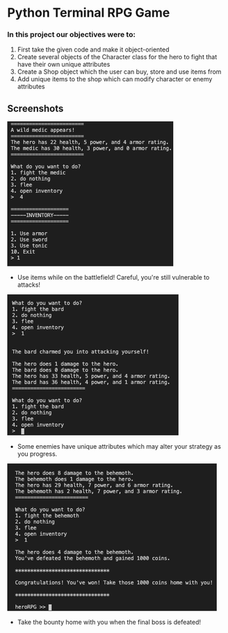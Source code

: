 
# Python Terminal RPG Game

### In this project our objectives were to:

1. First take the given code and make it object-oriented
2. Create several objects of the Character class for the hero to fight that have their own unique attributes
3. Create a Shop object which the user can buy, store and use items from
4. Add unique items to the shop which can modify character or enemy attributes

## Screenshots

![rpg screenshot1](/rpgimages/rpg1.png)


- Use items while on the battlefield! Careful, you're still vulnerable to attacks!


![rpg screenshot2](/rpgimages/rpg3.png)


- Some enemies have unique attributes which may alter your strategy as you progress.


![rpg screenshot3](/rpgimages/rpg2.png)


- Take the bounty home with you when the final boss is defeated!
